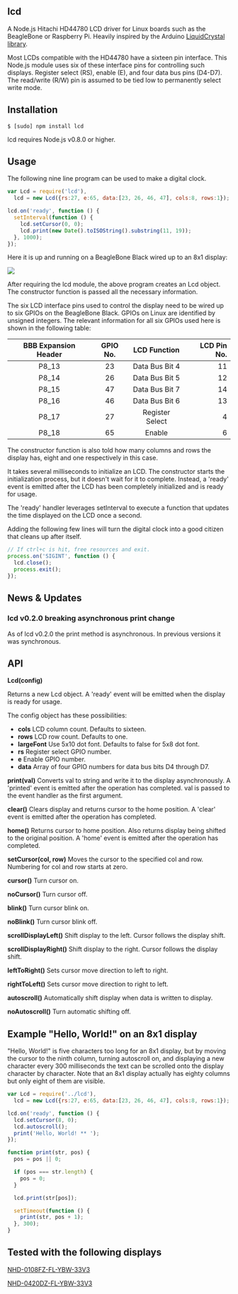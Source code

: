 ## lcd

A Node.js Hitachi HD44780 LCD driver for Linux boards such as the BeagleBone or
Raspberry Pi. Heavily inspired by the Arduino
[LiquidCrystal library](http://arduino.cc/en/Tutorial/LiquidCrystal).

Most LCDs compatible with the HD44780 have a sixteen pin interface. This
Node.js module uses six of these interface pins for controlling such displays.
Register select (RS), enable (E), and four data bus pins (D4-D7). The
read/write (R/W) pin is assumed to be tied low to permanently select write
mode.

## Installation

    $ [sudo] npm install lcd

lcd requires Node.js v0.8.0 or higher.

## Usage

The following nine line program can be used to make a digital clock.

```js
var Lcd = require('lcd'),
  lcd = new Lcd({rs:27, e:65, data:[23, 26, 46, 47], cols:8, rows:1});

lcd.on('ready', function () {
  setInterval(function () {
    lcd.setCursor(0, 0);
    lcd.print(new Date().toISOString().substring(11, 19));
  }, 1000);
});
```

Here it is up and running on a BeagleBone Black wired up to an 8x1 display:

<img src="https://github.com/fivdi/lcd/raw/master/example/digital-clock-8x1.jpg">

After requiring the lcd module, the above program creates an Lcd object. The
constructor function is passed all the necessary information.

The six LCD interface pins used to control the display need to be wired up to
six GPIOs on the BeagleBone Black. GPIOs on Linux are identified by unsigned
integers. The relevant information for all six GPIOs used here is shown in the
following table:

BBB Expansion Header | GPIO No. | LCD Function | LCD Pin No.
:---: | :---: | :---: | ---:
P8_13 | 23 | Data Bus Bit 4 | 11
P8_14 | 26 | Data Bus Bit 5 | 12
P8_15 | 47 | Data Bus Bit 7 | 14
P8_16 | 46 | Data Bus Bit 6 | 13
P8_17 | 27 | Register Select |  4
P8_18 | 65 | Enable  |  6

The constructor function is also told how many columns and rows the display
has, eight and one respectively in this case.

It takes several milliseconds to initialize an LCD. The constructor starts the
initialization process, but it doesn't wait for it to complete. Instead,
a 'ready' event is emitted after the LCD has been completely initialized and is
ready for usage.

The 'ready' handler leverages setInterval to execute a function that updates
the time displayed on the LCD once a second.

Adding the following few lines will turn the digital clock into a good citizen
that cleans up after itself.

```js
// If ctrl+c is hit, free resources and exit.
process.on('SIGINT', function () {
  lcd.close();
  process.exit();
});
```

## News & Updates

### lcd v0.2.0 breaking asynchronous print change

As of lcd v0.2.0 the print method is asynchronous. In previous versions it was
synchronous.

## API

**Lcd(config)**

Returns a new Lcd object. A 'ready' event will be emitted when the display is
ready for usage.

The config object has these possibilities:

 * **cols** LCD column count. Defaults to sixteen.
 * **rows** LCD row count. Defaults to one.
 * **largeFont** Use 5x10 dot font. Defaults to false for 5x8 dot font.
 * **rs** Register select GPIO number.
 * **e** Enable GPIO number.
 * **data** Array of four GPIO numbers for data bus bits D4 through D7.

**print(val)** Converts val to string and write it to the display
asynchronously. A 'printed' event is emitted after the operation has completed.
val is passed to the event handler as the first argument.

**clear()** Clears display and returns cursor to the home position. A 'clear'
event is emitted after the operation has completed.

**home()** Returns cursor to home position. Also returns display being shifted
to the original position. A 'home' event is emitted after the operation has
completed.

**setCursor(col, row)** Moves the cursor to the specified col and row.
Numbering for col and row starts at zero.

**cursor()** Turn cursor on.

**noCursor()** Turn cursor off.

**blink()** Turn cursor blink on.

**noBlink()** Turn cursor blink off.

**scrollDisplayLeft()** Shift display to the left. Cursor follows the display
shift.

**scrollDisplayRight()** Shift display to the right. Cursor follows the display
shift.

**leftToRight()** Sets cursor move direction to left to right.

**rightToLeft()** Sets cursor move direction to right to left.

**autoscroll()** Automatically shift display when data is written to display.

**noAutoscroll()** Turn automatic shifting off.

## Example "Hello, World!" on an 8x1 display

"Hello, World!" is five characters too long for an 8x1 display, but by moving
the cursor to the ninth column, turning autoscroll on, and displaying a new
character every 300 milliseconds the text can be scrolled onto the display
character by character. Note that an 8x1 display actually has eighty columns
but only eight of them are visible.

```js
var Lcd = require('../lcd'),
  lcd = new Lcd({rs:27, e:65, data:[23, 26, 46, 47], cols:8, rows:1});

lcd.on('ready', function () {
  lcd.setCursor(8, 0);
  lcd.autoscroll();
  print('Hello, World! ** ');
});

function print(str, pos) {
  pos = pos || 0;

  if (pos === str.length) {
    pos = 0;
  }

  lcd.print(str[pos]);

  setTimeout(function () {
    print(str, pos + 1);
  }, 300);
}
```

## Tested with the following displays

[NHD-0108FZ-FL-YBW-33V3](http://www.newhavendisplay.com/nhd0108fzflybw33v3-p-5155.html)

[NHD-0420DZ-FL-YBW-33V3](http://www.newhavendisplay.com/nhd0420dzflybw33v3-p-5168.html)

